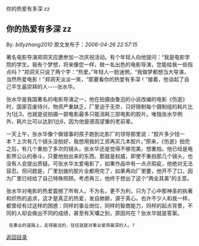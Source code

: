 你的热爱有多深    zz
## 你的热爱有多深    zz

By: *billyzhang2010* 原文发布于：*2006-04-26 22:57:15*

     
著名电影导演郑洞天应邀参加一次庆祝活动。有个年轻人向他提问：“我是电影学院的学生。我有个梦想，将来像您一样，做一名出色的电影导演，您能给我一些指点吗？”郑洞天只说了两个字：“热爱。”年轻人一脸迷惘，“我做梦都想当大导演，当然热爱电影！”郑洞天淡淡一笑，“那要看你的热爱有多深！”接着，他谈起了自己平生最崇拜的人----张水华。 

                   

                      

    
张水华是我国著名的电影导演之一，他在拍摄由鲁迅的小说改编的电影《伤逝》时，国家百废待兴，物资严重缺乏，厂里迫于无奈，只好限制每个摄制组的耗片比为1比3，也就是说拍摄一部电影最多只能消耗三部电影的胶片。唯独张水华例外，耗片比可以达到1比6，因为他是德高望重的老前辈。

                      

    
一天上午，张水华像个做错事的孩子跑到北影厂的领导那里说：“胶片多少钱一本？上次有几个镜头没拍好，我想用我的工资再买几本胶片。”原来，《伤逝》拍完之后，有几个重拍了多次的镜头，张水华还是觉得不够完美，想重拍。他已经是电影界公认的泰斗，只要他拍出来的东西，那就是权威，即使不重拍那几个镜头，也没有人会提出质疑。可张水华太爱电影了，如果作品中有一点点瑕疵，他绝对无法容忍。但问题是，厂里划拨的胶片全都用完了，如果再向厂里要，他开不了口，因为厂里已经给了自己特殊照顾。考虑再三，他终于想出了这个“两全其美”的主意。

                      

     
张水华对电影的热爱震撼了所有人。不为名，更不为利，只为了心中那神圣的执著和炽热的追求，这才是真正的热爱，发自肺腑，源于真心。也许不少人和我一样，都曾经有过这样的困惑：同样的事业岗位，同样的智商能力，同样的起点背景，不同的人却会做出不同的成绩，甚至有天壤之别，原因何在？张水华就是答案。

     在事业的道路上，走得最远的，往往就是对事业爱得最深的人。?

[返回目录](index.html)
